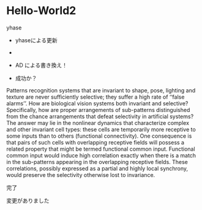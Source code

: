 # Hello-World2
yhase

* yhaseによる更新
* 


* AD による書き換え！
* 成功か？


Patterns recognition systems that are invariant to shape, pose, lighting and texture are never sufficiently selective; they suffer a high rate of ‘‘false alarms’’. How are biological vision systems both invariant and selective? Specifically, how are proper arrangements of sub-patterns distinguished from the chance arrangements that defeat selectivity in artificial systems? The answer may lie in the nonlinear dynamics that characterize complex and other invariant cell types: these cells are temporarily more receptive to some inputs than to others (functional connectivity). One consequence is that pairs of such cells with overlapping receptive fields will possess a related property that might be termed functional common input. Functional common input would induce high correlation exactly when there is a match in the sub-patterns appearing in the overlapping receptive fields. These correlations, possibly expressed as a partial and highly local synchrony, would preserve the selectivity otherwise lost to invariance.

完了

変更がありました
